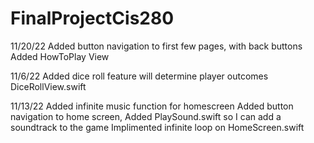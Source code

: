 # FinalProjectCis280
11/20/22
Added button navigation to first few pages, with back buttons
Added HowToPlay View

11/6/22
Added dice roll feature will determine player outcomes
DiceRollView.swift

11/13/22
Added infinite music function for homescreen
Added button navigation to home screen, 
Added PlaySound.swift so I can add a soundtrack to the game
Implimented infinite loop on HomeScreen.swift
